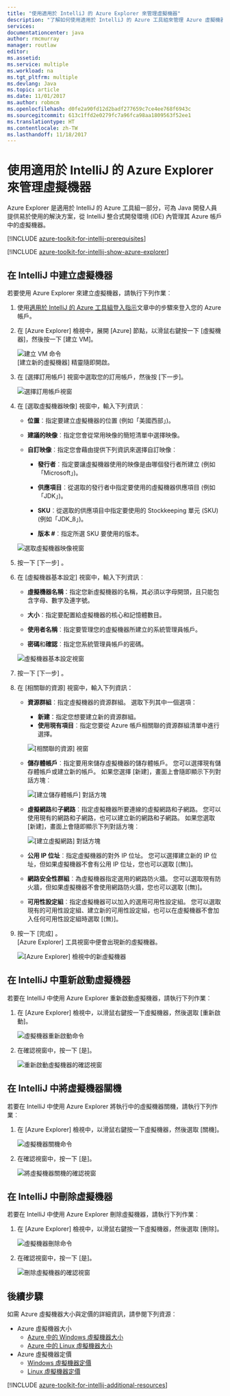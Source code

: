 ```yaml
---
title: "使用適用於 IntelliJ 的 Azure Explorer 來管理虛擬機器"
description: "了解如何使用適用於 IntelliJ 的 Azure 工具組來管理 Azure 虛擬機器。"
services: 
documentationcenter: java
author: rmcmurray
manager: routlaw
editor: 
ms.assetid: 
ms.service: multiple
ms.workload: na
ms.tgt_pltfrm: multiple
ms.devlang: Java
ms.topic: article
ms.date: 11/01/2017
ms.author: robmcm
ms.openlocfilehash: d0fe2a90fd12d2badf277659c7ce4ee768f6943c
ms.sourcegitcommit: 613c1ffd2e0279fc7a96fca98aa1809563f52ee1
ms.translationtype: HT
ms.contentlocale: zh-TW
ms.lasthandoff: 11/18/2017
---
```

# <a name="manage-virtual-machines-by-using-the-azure-explorer-for-intellij"></a>使用適用於 IntelliJ 的 Azure Explorer 來管理虛擬機器

Azure Explorer 是適用於 IntelliJ 的 Azure 工具組一部分，可為 Java 開發人員提供易於使用的解決方案，從 IntelliJ 整合式開發環境 (IDE) 內管理其 Azure 帳戶中的虛擬機器。

[!INCLUDE [azure-toolkit-for-intellij-prerequisites](../includes/azure-toolkit-for-intellij-prerequisites.md)]

[!INCLUDE [azure-toolkit-for-intellij-show-azure-explorer](../includes/azure-toolkit-for-intellij-show-azure-explorer.md)]

## <a name="create-a-virtual-machine-in-intellij"></a>在 IntelliJ 中建立虛擬機器

若要使用 Azure Explorer 來建立虛擬機器，請執行下列作業︰ 

1. 使用[適用於 IntelliJ 的 Azure 工具組登入指示]文章中的步驟來登入您的 Azure 帳戶。

2. 在 [Azure Explorer] 檢視中，展開 [Azure] 節點，以滑鼠右鍵按一下 [虛擬機器]，然後按一下 [建立 VM]。 

   ![建立 VM 命令][CR01]  
    [建立新的虛擬機器] 精靈隨即開啟。

3. 在 [選擇訂用帳戶] 視窗中選取您的訂用帳戶，然後按 [下一步]。 

   ![選擇訂用帳戶視窗][CR02]

4. 在 [選取虛擬機器映像] 視窗中，輸入下列資訊︰

   * **位置**︰指定要建立虛擬機器的位置 (例如「美國西部」)。 

   * **建議的映像**︰指定您會從常用映像的簡短清單中選擇映像。

   * **自訂映像**︰指定您會藉由提供下列資訊來選擇自訂映像︰

      * **發行者**︰指定要讓虛擬機器使用的映像是由哪個發行者所建立 (例如「Microsoft」)。

      * **供應項目**︰從選取的發行者中指定要使用的虛擬機器供應項目 (例如「JDK」)。

      * **SKU**︰從選取的供應項目中指定要使用的 Stockkeeping 單元 (SKU) (例如「JDK_8」)。

      * **版本 #**︰指定所選 SKU 要使用的版本。

   ![選取虛擬機器映像視窗][CR03]

5. 按一下 [下一步] 。 

6. 在 [虛擬機器基本設定] 視窗中，輸入下列資訊︰

   * **虛擬機器名稱**：指定您新虛擬機器的名稱，其必須以字母開頭，且只能包含字母、數字及連字號。

   * **大小**︰指定要配置給虛擬機器的核心和記憶體數目。

   * **使用者名稱**︰指定要管理您的虛擬機器所建立的系統管理員帳戶。

   * **密碼**和**確認**︰指定您系統管理員帳戶的密碼。

   ![虛擬機器基本設定視窗][CR04]

7. 按一下 [下一步] 。 

8. 在 [相關聯的資源] 視窗中，輸入下列資訊：

   * **資源群組**︰指定虛擬機器的資源群組。 選取下列其中一個選項：
      * **新建**：指定您想要建立新的資源群組。
      * **使用現有項目**︰指定您要從 Azure 帳戶相關聯的資源群組清單中進行選擇。

       ![[相關聯的資源] 視窗][CR07]

   * **儲存體帳戶**︰指定要用來儲存虛擬機器的儲存體帳戶。 您可以選擇現有儲存體帳戶或建立新的帳戶。 如果您選擇 [新建]，畫面上會隨即顯示下列對話方塊︰

      ![[建立儲存體帳戶] 對話方塊][CR05]

   * **虛擬網路**和**子網路**︰指定虛擬機器所要連線的虛擬網路和子網路。 您可以使用現有的網路和子網路，也可以建立新的網路和子網路。 如果您選取 [新建]，畫面上會隨即顯示下列對話方塊︰

      ![[建立虛擬網路] 對話方塊][CR06]

   * **公用 IP 位址**︰指定虛擬機器的對外 IP 位址。 您可以選擇建立新的 IP 位址，但如果虛擬機器不會有公用 IP 位址，您也可以選取 [(無)]。 

   * **網路安全性群組**︰為虛擬機器指定選用的網路防火牆。 您可以選取現有防火牆，但如果虛擬機器不會使用網路防火牆，您也可以選取 [(無)]。 

   * **可用性設定組**︰指定虛擬機器可以加入的選用可用性設定組。 您可以選取現有的可用性設定組、建立新的可用性設定組，也可以在虛擬機器不會加入任何可用性設定組時選取 [(無)]。

9. 按一下 [完成] 。  
    [Azure Explorer] 工具視窗中便會出現新的虛擬機器。 

   ![[Azure Explorer] 檢視中的新虛擬機器][CR08]

## <a name="restart-a-virtual-machine-in-intellij"></a>在 IntelliJ 中重新啟動虛擬機器

若要在 IntelliJ 中使用 Azure Explorer 重新啟動虛擬機器，請執行下列作業︰

1. 在 [Azure Explorer] 檢視中，以滑鼠右鍵按一下虛擬機器，然後選取 [重新啟動]。

   ![虛擬機器重新啟動命令][RE01]

2. 在確認視窗中，按一下 [是]。 

   ![重新啟動虛擬機器的確認視窗][RE02]

## <a name="shut-down-a-virtual-machine-in-intellij"></a>在 IntelliJ 中將虛擬機器關機

若要在 IntelliJ 中使用 Azure Explorer 將執行中的虛擬機器關機，請執行下列作業︰

1. 在 [Azure Explorer] 檢視中，以滑鼠右鍵按一下虛擬機器，然後選取 [關機]。

   ![虛擬機器關機命令][SH01]

2. 在確認視窗中，按一下 [是]。 

   ![將虛擬機器關機的確認視窗][SH02]

## <a name="delete-a-virtual-machine-in-intellij"></a>在 IntelliJ 中刪除虛擬機器

若要在 IntelliJ 中使用 Azure Explorer 刪除虛擬機器，請執行下列作業︰

1. 在 [Azure Explorer] 檢視中，以滑鼠右鍵按一下虛擬機器，然後選取 [刪除]。

   ![虛擬機器刪除命令][DE01]

2. 在確認視窗中，按一下 [是]。 

   ![刪除虛擬機器的確認視窗][DE02]

## <a name="next-steps"></a>後續步驟

如需 Azure 虛擬機器大小與定價的詳細資訊，請參閱下列資源︰

* Azure 虛擬機器大小
  * [Azure 中的 Windows 虛擬機器大小]
  * [Azure 中的 Linux 虛擬機器大小]
* Azure 虛擬機器定價
  * [Windows 虛擬機器定價]
  * [Linux 虛擬機器定價]

[!INCLUDE [azure-toolkit-for-intellij-additional-resources](../includes/azure-toolkit-for-intellij-additional-resources.md)]

<!-- URL List -->

[適用於 IntelliJ 的 Azure 工具組登入指示]: ./azure-toolkit-for-intellij-sign-in-instructions.md
[Azure 中的 Windows 虛擬機器大小]: /azure/virtual-machines/virtual-machines-windows-sizes
[Azure 中的 Linux 虛擬機器大小]: /azure/virtual-machines/virtual-machines-linux-sizes
[Windows 虛擬機器定價]: /pricing/details/virtual-machines/windows/
[Linux 虛擬機器定價]: /pricing/details/virtual-machines/linux/

<!-- IMG List -->

[RE01]: media/azure-toolkit-for-intellij-managing-virtual-machines-using-azure-explorer/RE01.png
[RE02]: media/azure-toolkit-for-intellij-managing-virtual-machines-using-azure-explorer/RE02.png

[SH01]: media/azure-toolkit-for-intellij-managing-virtual-machines-using-azure-explorer/SH01.png
[SH02]: media/azure-toolkit-for-intellij-managing-virtual-machines-using-azure-explorer/SH02.png

[DE01]: media/azure-toolkit-for-intellij-managing-virtual-machines-using-azure-explorer/DE01.png
[DE02]: media/azure-toolkit-for-intellij-managing-virtual-machines-using-azure-explorer/DE02.png

[CR01]: media/azure-toolkit-for-intellij-managing-virtual-machines-using-azure-explorer/CR01.png
[CR02]: media/azure-toolkit-for-intellij-managing-virtual-machines-using-azure-explorer/CR02.png
[CR03]: media/azure-toolkit-for-intellij-managing-virtual-machines-using-azure-explorer/CR03.png
[CR04]: media/azure-toolkit-for-intellij-managing-virtual-machines-using-azure-explorer/CR04.png
[CR05]: media/azure-toolkit-for-intellij-managing-virtual-machines-using-azure-explorer/CR05.png
[CR06]: media/azure-toolkit-for-intellij-managing-virtual-machines-using-azure-explorer/CR06.png
[CR07]: media/azure-toolkit-for-intellij-managing-virtual-machines-using-azure-explorer/CR07.png
[CR08]: media/azure-toolkit-for-intellij-managing-virtual-machines-using-azure-explorer/CR08.png
